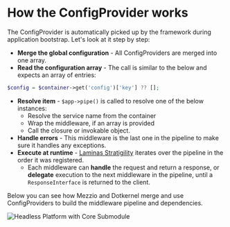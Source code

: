 # How the ConfigProvider works

The ConfigProvider is automatically picked up by the framework during application bootstrap.
Let's look at it step by step:

- **Merge the global configuration** - All ConfigProviders are merged into one array.
- **Read the configuration array** - The call is similar to the below and expects an array of entries:

```php
$config = $container->get('config')['key'] ?? [];
```

- **Resolve item** - `$app->pipe()` is called to resolve one of the below instances:
    - Resolve the service name from the container
    - Wrap the middleware, if an array is provided
    - Call the closure or invokable object.
- **Handle errors** - This middleware is the last one in the pipeline to make sure it handles any exceptions.
- **Execute at runtime** - [Laminas Stratigility](https://docs.laminas.dev/laminas-stratigility/) iterates over the pipeline in the order it was registered.
    - Each middleware can **handle** the request and return a response, or **delegate** execution to the next middleware in the pipeline, until a `ResponseInterface` is returned to the client.

Below you can see how Mezzio and Dotkernel merge and use ConfigProviders to build the middleware pipeline and dependencies.

![Headless Platform with Core Submodule](https://docs.dotkernel.org/img/headless-platform/ConfigProvider.png)
